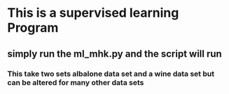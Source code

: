 # This is a supervised learning Program
## simply run  the ml_mhk.py and the script will run 
### This take two sets albalone data set and a wine data set but can be altered for many other data sets 